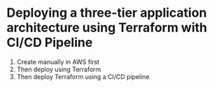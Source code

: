 # Deploying a three-tier application architecture using Terraform with CI/CD Pipeline

1. Create manually in AWS first 
2. Then deploy using Terraform 
3. Then deploy Terraform using a CI/CD pipeline 

